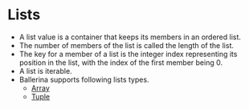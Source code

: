 # Lists

-  A list value is a container that keeps its members in an ordered list. 
- The number of members of the list is called the length of the list. 
- The key for a member of a list is the integer index representing its position in the list, with the index of the first member being 0. 
- A list is iterable.
- Ballerina supports following lists types.
    - [Array](structured_types/lists/array.md)
    - [Tuple](structured_types/lists/tuple.md)